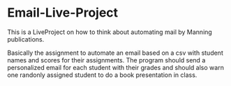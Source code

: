 # Email-Live-Project
This is a LiveProject on how to think about automating mail by Manning publications.

Basically the assignment to automate an email based on a csv with student names and scores for their assignments. 
The program should send a personalized email for each student with their grades and should also warn one randonly assigned student to do a book presentation in class.
